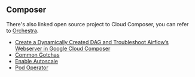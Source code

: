 ## Composer

There's also linked open source project to Cloud Composer, you can refer to [Orchestra](https://github.com/google/orchestra).

- [Create a Dynamically Created DAG and Troubleshoot Airflow’s Webserver in Google Cloud Composer](dynamic-dags.md)
- [Common Gotchas](common-gotchas.md)
- [Enable Autoscale](enable-autoscale.md)
- [Pod Operator](pod-operators.md)
